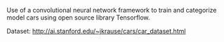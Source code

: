Use of a convolutional neural network framework to train and categorize model cars using open source library Tensorflow.

Dataset: http://ai.stanford.edu/~jkrause/cars/car_dataset.html
